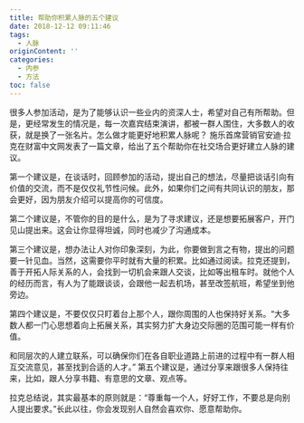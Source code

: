 ```yaml
---
title: 帮助你积累人脉的五个建议
date: 2018-12-12 09:11:46
tags:
  - 人脉
originContent: ''
categories:
  - 内参
  - 方法
toc: false
---
```

很多人参加活动，是为了能够认识一些业内的资深人士，希望对自己有所帮助。但是，更经常发生的情况是，每一次嘉宾结束演讲，都被一群人围住，大多数人的收获，就是换了一张名片。怎么做才能更好地积累人脉呢？
<escape><!-- more --></escape>
施乐首席营销官安迪·拉克在财富中文网发表了一篇文章，给出了五个帮助你在社交场合更好建立人脉的建议。

第一个建议是，在谈话时，回顾参加的活动，提出自己的想法，尽量把谈话引向有价值的交流，而不是仅仅礼节性问候。此外，如果你们之间有共同认识的朋友，那会更好，因为朋友介绍可以提高你的可信度。

第二个建议是，不管你的目的是什么，是为了寻求建议，还是想要拓展客户，开门见山提出来。这会让你显得坦诚，同时也减少了沟通成本。

第三个建议是，想办法让人对你印象深刻，为此，你要做到言之有物，提出的问题要一针见血。当然，这需要你平时就有大量的积累。比如通过阅读。拉克还提到，善于开拓人际关系的人，会找到一切机会来跟人交谈，比如等出租车时。就他个人的经历而言，有人为了能跟谈谈，会跟他一起去机场，甚至改签航班，希望坐到他旁边。

第四个建议是，不要仅仅只盯着台上那个人，跟你周围的人也保持好关系。“大多数人都一门心思想着向上拓展关系，其实努力扩大身边交际圈的范围可能一样有价值。

和同层次的人建立联系，可以确保你们在各自职业道路上前进的过程中有一群人相互交流意见，甚至找到合适的人才。”
第五个建议是，通过分享来跟很多人保持往来，比如，跟人分享书籍、有意思的文章、观点等。

拉克总结说，其实最基本的原则就是：“尊重每一个人，好好工作，不要总是向别人提出要求。”长此以往，你会发现别人自然会喜欢你、愿意帮助你。